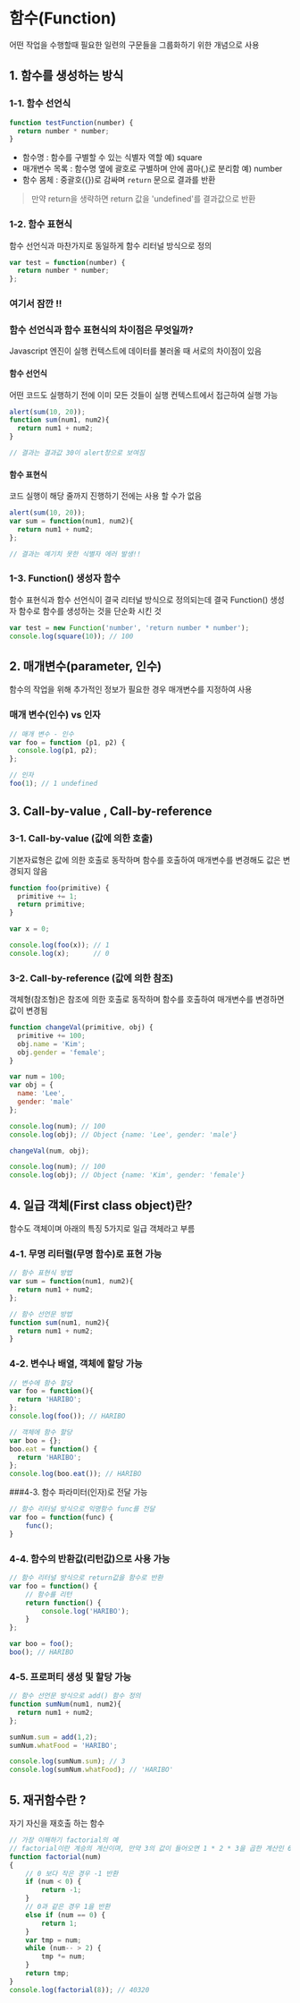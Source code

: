 # 함수(Function)

어떤 작업을 수행할때 필요한 일련의 구문들을 그룹화하기 위한 개념으로 사용

## 1. 함수를 생성하는 방식

### 1-1. 함수 선언식

```javascript
function testFunction(number) {
  return number * number;
}
```

- 함수명 :  함수를 구별할 수 있는 식별자 역할 예) square
- 매개변수 목록 : 함수명 옆에 괄호로 구별하며 안에 콤마(,)로 분리함 예) number
- 함수 몸체 : 중괄호({})로 감싸며 `return` 문으로 결과를 반환

> 만약 return을 생략하면 return 값을 'undefined'를 결과값으로 반환

### 1-2. 함수 표현식

함수 선언식과 마찬가지로 동일하게 함수 리터널 방식으로 정의

```javascript
var test = function(number) {
  return number * number;
};
```

### 여기서 잠깐 !!

### 함수 선언식과 함수 표현식의 차이점은 무엇일까?

Javascript 엔진이 실행 컨텍스트에 데이터를 불러올 때 서로의 차이점이 있음

#### 함수 선언식

어떤 코드도 실행하기 전에 이미 모든 것들이 실행 컨텍스트에서 접근하여 실행 가능

```javascript
alert(sum(10, 20));
function sum(num1, num2){
  return num1 + num2;
}

// 결과는 결과값 30이 alert창으로 보여짐 
```

#### 함수 표현식

코드 실행이  해당 줄까지 진행하기 전에는 사용 할 수가 없음

```javascript
alert(sum(10, 20));
var sum = function(num1, num2){
  return num1 + num2;
};

// 결과는 예기치 못한 식별자 에러 발생!!
```

### 1-3. Function() 생성자 함수

함수 표현식과 함수 선언식이 결국 리터널 방식으로 정의되는데 결국 Function() 생성자 함수로 함수를 생성하는 것을 단순화 시킨 것

```javascript
var test = new Function('number', 'return number * number');
console.log(square(10)); // 100
```



## 2. 매개변수(parameter, 인수)

함수의 작업을 위해 추가적인 정보가 필요한 경우 매개변수를 지정하여 사용

### 매개 변수(인수) vs 인자

```javascript
// 매개 변수 - 인수
var foo = function (p1, p2) {
  console.log(p1, p2);
};

// 인자
foo(1); // 1 undefined
```



## 3. Call-by-value , Call-by-reference

### 3-1. Call-by-value (값에 의한 호출)

기본자료형은 값에 의한 호출로 동작하며 함수를 호출하여 매개변수를 변경해도 값은 변경되지 않음

```javascript
function foo(primitive) {
  primitive += 1;
  return primitive;
}

var x = 0;

console.log(foo(x)); // 1
console.log(x);      // 0
```

### 3-2. Call-by-reference (값에 의한 참조)

객체형(참조형)은 참조에 의한 호출로 동작하며 함수를 호출하여 매개변수를 변경하면 값이 변경됨

```javascript
function changeVal(primitive, obj) {
  primitive += 100;
  obj.name = 'Kim';
  obj.gender = 'female';
}

var num = 100;
var obj = {
  name: 'Lee',
  gender: 'male'
};

console.log(num); // 100
console.log(obj); // Object {name: 'Lee', gender: 'male'}

changeVal(num, obj);

console.log(num); // 100
console.log(obj); // Object {name: 'Kim', gender: 'female'}
```



## 4. 일급 객체(First class object)란?

함수도 객체이며 아래의 특징 5가지로 일급 객체라고 부름 

### 4-1. 무명 리터럴(무명 함수)로 표현 가능

```javascript
// 함수 표현식 방법
var sum = function(num1, num2){
  return num1 + num2;
};

// 함수 선언문 방법
function sum(num1, num2){
  return num1 + num2;
}
```

### 4-2. 변수나 배열, 객체에 할당 가능

```javascript
// 변수에 함수 할당
var foo = function(){ 
  return 'HARIBO'; 
};
console.log(foo()); // HARIBO

// 객체에 함수 할당
var boo = {};
boo.eat = function() {
  return 'HARIBO'; 
};
console.log(boo.eat()); // HARIBO
```

###4-3. 함수 파라미터(인자)로 전달 가능

```javascript
// 함수 리터널 방식으로 익명함수 func를 전달
var foo = function(func) {
    func();
}
```

### 4-4. 함수의 반환값(리턴값)으로 사용 가능

```javascript
// 함수 리터널 방식으로 return값을 함수로 반환
var foo = function() {
    // 함수를 리턴
    return function() {
        console.log('HARIBO');
    }
};

var boo = foo();
boo(); // HARIBO
```

### 4-5. 프로퍼티 생성 및 할당 가능

```javascript
// 함수 선언문 방식으로 add() 함수 정의
function sumNum(num1, num2){
  return num1 + num2;
};

sumNum.sum = add(1,2);
sumNum.whatFood = 'HARIBO';

console.log(sumNum.sum); // 3
console.log(sumNum.whatFood); // 'HARIBO'
```

## 5. 재귀함수란 ?

자기 자신을 재호출 하는 함수

```javascript
// 가장 이해하기 factorial의 예
// factorial이란 계승의 계산이며, 만약 3의 값이 들어오면 1 * 2 * 3을 곱한 계산인 6이 나옴
function factorial(num)
{
    // 0 보다 작은 경우 -1 반환
    if (num < 0) {
        return -1;
    }
    // 0과 같은 경우 1을 반환
    else if (num == 0) {
        return 1;
    }
    var tmp = num;
    while (num-- > 2) {
        tmp *= num;
    }
    return tmp;
}
console.log(factorial(8)); // 40320
```

